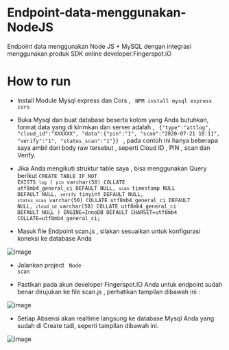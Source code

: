 # Endpoint-data-menggunakan-NodeJS
Endpoint data menggunakan Node JS + MySQL dengan integrasi menggunakan produk SDK online developer.Fingerspot.iO 

# How to run
* Install Module Mysql express dan Cors , <code class="language-sh" data-lang="sh"> NPM install mysql express cors </code>

* Buka Mysql dan buat database beserta kolom yang Anda butuhkan, format data yang di kirimkan dari server adalah  , <code class="language-sh" data-lang="sh"> {"type":"attlog", "cloud_id":"XXXXXX", "data":{"pin":"1", "scan":"2020-07-21 10:11", "verify":"1", "status_scan":"1"}} </code> , pada contoh ini hanya beberapa saya ambil dari body raw tersebut , seperti Cloud ID , PIN , scan dan Verify.

* Jika Anda mengikuti struktur table saya , bisa menggunakan Query berikut <code class="language-sh" data-lang="sh">CREATE TABLE IF NOT EXISTS `log` (
  `pin` varchar(50) COLLATE utf8mb4_general_ci DEFAULT NULL,
  `scan` timestamp NULL DEFAULT NULL,
  `verify` tinyint DEFAULT NULL,
  `status_scan` varchar(50) COLLATE utf8mb4_general_ci DEFAULT NULL,
  `cloud_id` varchar(50) COLLATE utf8mb4_general_ci DEFAULT NULL
) ENGINE=InnoDB DEFAULT CHARSET=utf8mb4 COLLATE=utf8mb4_general_ci;</code>

* Masuk file Endpoint scan.js , silakan sesuaikan untuk konfigurasi koneksi ke database Anda 

![image](https://user-images.githubusercontent.com/113245217/203730211-a05660d1-64e6-4318-9cb4-b56a17dcc25b.png)

* Jalankan project <code class="language-sh" data-lang="sh"> Node scan </code>

* Pastikan pada akun developer Fingerspot.IO Anda untuk endpoint sudah benar dirujukan ke file scan.js , perhatikan tampilan dibawah ini : 

![image](https://user-images.githubusercontent.com/113245217/203728704-ddad34ab-76b9-4986-aa5b-90147ea9cb26.png)

* Setiap Absensi akan realtime langsung ke database Mysql Anda yang sudah di Create tadi, seperti tampilan dibawah ini.

![image](https://user-images.githubusercontent.com/113245217/203730400-71e9e1d7-4b82-4b9c-ba22-9a42e6f389b0.png)


